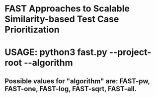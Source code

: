 # FAST Approaches to Scalable Similarity-based Test Case Prioritization

# USAGE: python3 fast.py --project-root <project-root> --algorithm <algorithm>  

## Possible values for "algorithm" are: FAST-pw, FAST-one, FAST-log, FAST-sqrt, FAST-all.
